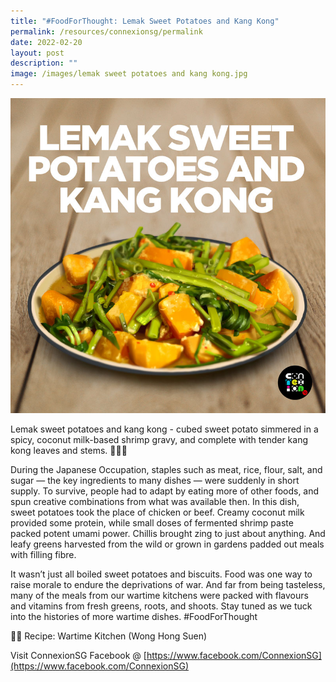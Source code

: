 ```yaml
---
title: "#FoodForThought: Lemak Sweet Potatoes and Kang Kong"
permalink: /resources/connexionsg/permalink
date: 2022-02-20
layout: post
description: ""
image: /images/lemak sweet potatoes and kang kong.jpg
---
```

![](/images/lemak%20sweet%20potatoes%20and%20kang%20kong.jpg)

Lemak sweet potatoes and kang kong - cubed sweet potato simmered in a spicy, coconut milk-based shrimp gravy, and complete with tender kang kong leaves and stems. 🌱🥔🥥

During the Japanese Occupation, staples such as meat, rice, flour, salt, and sugar — the key ingredients to many dishes — were suddenly in short supply. To survive, people had to adapt by eating more of other foods, and spun creative combinations from what was available then.
In this dish, sweet potatoes took the place of chicken or beef. Creamy coconut milk provided some protein, while small doses of fermented shrimp paste packed potent umami power. Chillis brought zing to just about anything. And leafy greens harvested from the wild or grown in gardens padded out meals with filling fibre.

It wasn’t just all boiled sweet potatoes and biscuits. Food was one way to raise morale to endure the deprivations of war. And far from being tasteless, many of the meals from our wartime kitchens were packed with flavours and vitamins from fresh greens, roots, and shoots. Stay tuned as we tuck into the histories of more wartime dishes. #FoodForThought 

🧑‍🍳 Recipe: Wartime Kitchen (Wong Hong Suen)

Visit ConnexionSG Facebook @ [https://www.facebook.com/ConnexionSG](https://www.facebook.com/ConnexionSG)